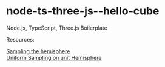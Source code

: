 # node-ts-three-js--hello-cube

Node.js, TypeScript, Three.js Boilerplate

Resources:

[Sampling the hemisphere](https://ameye.dev/notes/sampling-the-hemisphere/)  
[Uniform Sampling on unit Hemisphere](http://blog.thomaspoulet.fr/uniform-sampling-on-unit-hemisphere/)  